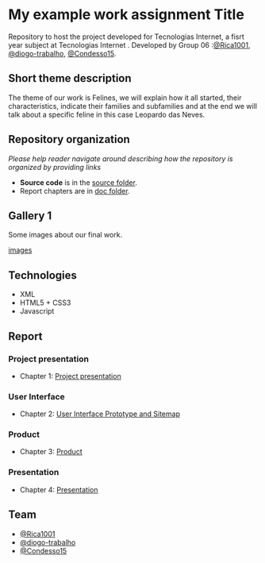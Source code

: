 # My example work assignment Title

Repository to host the project developed for Tecnologias Internet, a fisrt year subject at Tecnologias Internet . Developed by Group 06 :[@Rica1001](https://github.com/Rica1001), [@diogo-trabalho](https://github.com/diogo-trabalho), [@Condesso15](https://github.com/Condesso15).

## Short theme description

The theme of our work is Felines, we will explain how it all started, their characteristics, indicate their families and subfamilies and at the end we will talk about a specific feline in this case Leopardo das Neves.

## Repository organization

_Please help reader navigate around describing how the repository is organized by providing links_
* **Source code** is in the [source folder](source/).
* Report chapters are in [doc folder](doc/).

## Gallery 1
Some images about our final work.

[images](images/)

## Technologies

* XML
* HTML5 + CSS3
* Javascript

## Report

### Project presentation
* Chapter 1: [Project presentation](doc/c1.md)
### User Interface 
* Chapter 2: [User Interface Prototype and Sitemap](doc/c2.md)
### Product
* Chapter 3: [Product](doc/c3.md)
### Presentation
* Chapter 4: [Presentation](doc/c4.md)

## Team

* [@Rica1001](https://github.com/Rica1001)
* [@diogo-trabalho](https://github.com/diogo-trabalho)
* [@Condesso15](https://github.com/Condesso15)
